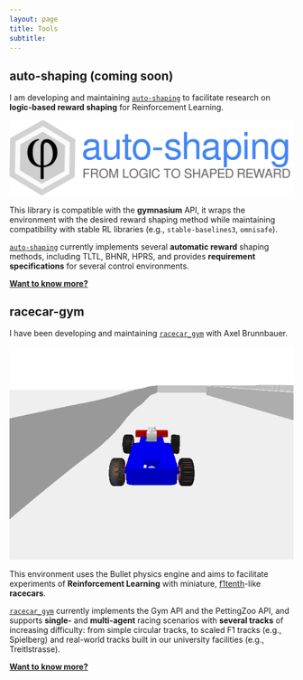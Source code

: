 ```yaml
---
layout: page
title: Tools
subtitle:
---
```


## auto-shaping (coming soon)
I am developing and maintaining [`auto-shaping`](https://github.com/luigiberducci/auto-shaping)
to facilitate research on **logic-based reward shaping** for Reinforcement Learning.

![autoshaping](assets/img/auto-shaping-logo.svg)

This library is compatible with the **gymnasium** API, 
it wraps the environment with the desired reward shaping method while maintaining compatibility 
with stable RL libraries (e.g., `stable-baselines3`, `omnisafe`).

[`auto-shaping`](https://github.com/luigiberducci/auto-shaping) 
currently implements several **automatic reward** shaping methods, including TLTL, BHNR, HPRS,
and provides **requirement specifications** for several control environments.

**[Want to know more?](https://github.com/luigiberducci/auto-shaping)**

## racecar-gym
I have been developing and maintaining [`racecar_gym`](https://github.com/axelbr/racecar_gym) with Axel Brunnbauer. 

![racecar_gym](assets/img/racecar_single.gif)

This environment uses the Bullet physics engine and 
aims to facilitate experiments of **Reinforcement Learning** 
with miniature, [f1tenth](https://f1tenth.org/)-like **racecars**.

[`racecar_gym`](https://github.com/axelbr/racecar_gym) currently implements the Gym API and the PettingZoo API, and
supports **single-** and **multi-agent** racing scenarios with **several tracks** of increasing difficulty:
from simple circular tracks, to scaled F1 tracks (e.g., Spielberg) and real-world tracks built 
in our university facilities (e.g., Treitlstrasse).

**[Want to know more?](https://github.com/axelbr/racecar_gym)**




